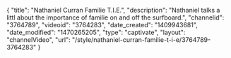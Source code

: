{
    "title": "Nathaniel Curran Familie T.I.E.",
    "description": "Nathaniel talks a littl about the importance of familie on and off the surfboard.",
    "channelid": "3764789",
    "videoid": "3764283",
    "date_created": "1409943681",
    "date_modified": "1470265205",
    "type": "captivate",
    "layout": "channelVideo",
    "url": "\/style\/nathaniel-curran-familie-t-i-e\/3764789-3764283"
}